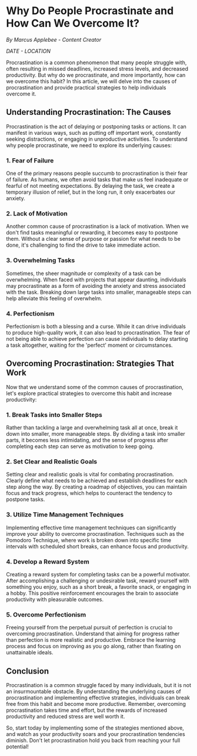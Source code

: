 # **Why Do People Procrastinate and How Can We Overcome It?**

*By Marcus Applebee - Content Creator*

*DATE - LOCATION*

Procrastination is a common phenomenon that many people struggle with, often resulting in missed deadlines, increased stress levels, and decreased productivity. But why do we procrastinate, and more importantly, how can we overcome this habit? In this article, we will delve into the causes of procrastination and provide practical strategies to help individuals overcome it.

## **Understanding Procrastination: The Causes**

Procrastination is the act of delaying or postponing tasks or actions. It can manifest in various ways, such as putting off important work, constantly seeking distractions, or engaging in unproductive activities. To understand why people procrastinate, we need to explore its underlying causes:

### **1. Fear of Failure**

One of the primary reasons people succumb to procrastination is their fear of failure. As humans, we often avoid tasks that make us feel inadequate or fearful of not meeting expectations. By delaying the task, we create a temporary illusion of relief, but in the long run, it only exacerbates our anxiety.

### **2. Lack of Motivation**

Another common cause of procrastination is a lack of motivation. When we don't find tasks meaningful or rewarding, it becomes easy to postpone them. Without a clear sense of purpose or passion for what needs to be done, it's challenging to find the drive to take immediate action.

### **3. Overwhelming Tasks**

Sometimes, the sheer magnitude or complexity of a task can be overwhelming. When faced with projects that appear daunting, individuals may procrastinate as a form of avoiding the anxiety and stress associated with the task. Breaking down large tasks into smaller, manageable steps can help alleviate this feeling of overwhelm.

### **4. Perfectionism**

Perfectionism is both a blessing and a curse. While it can drive individuals to produce high-quality work, it can also lead to procrastination. The fear of not being able to achieve perfection can cause individuals to delay starting a task altogether, waiting for the 'perfect' moment or circumstances.

## **Overcoming Procrastination: Strategies That Work**

Now that we understand some of the common causes of procrastination, let's explore practical strategies to overcome this habit and increase productivity:

### **1. Break Tasks into Smaller Steps**

Rather than tackling a large and overwhelming task all at once, break it down into smaller, more manageable steps. By dividing a task into smaller parts, it becomes less intimidating, and the sense of progress after completing each step can serve as motivation to keep going.

### **2. Set Clear and Realistic Goals**

Setting clear and realistic goals is vital for combating procrastination. Clearly define what needs to be achieved and establish deadlines for each step along the way. By creating a roadmap of objectives, you can maintain focus and track progress, which helps to counteract the tendency to postpone tasks.

### **3. Utilize Time Management Techniques**

Implementing effective time management techniques can significantly improve your ability to overcome procrastination. Techniques such as the Pomodoro Technique, where work is broken down into specific time intervals with scheduled short breaks, can enhance focus and productivity.

### **4. Develop a Reward System**

Creating a reward system for completing tasks can be a powerful motivator. After accomplishing a challenging or undesirable task, reward yourself with something you enjoy, such as a short break, a favorite snack, or engaging in a hobby. This positive reinforcement encourages the brain to associate productivity with pleasurable outcomes.

### **5. Overcome Perfectionism**

Freeing yourself from the perpetual pursuit of perfection is crucial to overcoming procrastination. Understand that aiming for progress rather than perfection is more realistic and productive. Embrace the learning process and focus on improving as you go along, rather than fixating on unattainable ideals.

## **Conclusion**

Procrastination is a common struggle faced by many individuals, but it is not an insurmountable obstacle. By understanding the underlying causes of procrastination and implementing effective strategies, individuals can break free from this habit and become more productive. Remember, overcoming procrastination takes time and effort, but the rewards of increased productivity and reduced stress are well worth it.

So, start today by implementing some of the strategies mentioned above, and watch as your productivity soars and your procrastination tendencies diminish. Don't let procrastination hold you back from reaching your full potential!